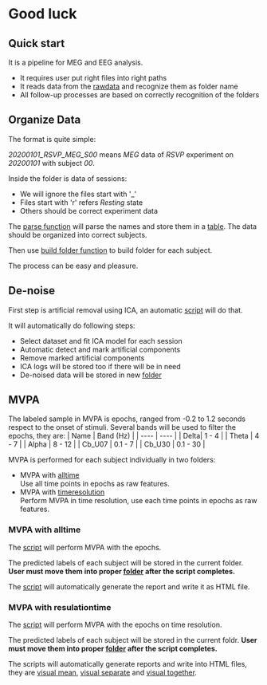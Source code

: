 # Good luck

## Quick start

It is a pipeline for MEG and EEG analysis.

- It requires user put right files into right paths
- It reads data from the [rawdata](./rawdata) and recognize them as folder name
- All follow-up processes are based on correctly recognition of the folders

## Organize Data

The format is quite simple:

*20200101_RSVP_MEG_S00* means *MEG* data of *RSVP* experiment on *20200101* with subject *00*.

Inside the folder is data of sessions:

- We will ignore the files start with '_'
- Files start with 'r' refers *Resting* state
- Others should be correct experiment data

The [parse function](./autobuild_path_table.ipynb) will parse the names and store them in a [table](./auto_path_table.json).
The data should be organized into correct subjects.

Then use [build folder function](./autobuild_folders.ipynb) to build folder for each subject.

The process can be easy and pleasure.

## De-noise

First step is artificial removal using ICA, an automatic [script](./denoise_ica.ipynb) will do that.

It will automatically do following steps:

- Select dataset and fit ICA model for each session
- Automatic detect and mark artificial components
- Remove marked artificial components
- ICA logs will be stored too if there will be in need
- De-noised data will be stored in new [folder](./processed_data)

## MVPA

The labeled sample in MVPA is epochs, ranged from -0.2 to 1.2 seconds respect to the onset of stimuli.
Several bands will be used to filter the epochs, they are:
| Name | Band (Hz) |
| ---- | ---- |
| Delta| 1 - 4 |
| Theta | 4 - 7 |
| Alpha | 8 - 12 |
| Cb_U07 | 0.1 - 7 |
| Cb_U30 | 0.1 - 30 |

MVPA is performed for each subject individually in two folders:

- MVPA with [alltime](./perform_MVPA.ipynb)  
Use all time points in epochs as raw features.
- MVPA with [timeresolution](./perform_MVPA_times.ipynb)  
Perform MVPA in time resolution, use each time points in epochs as raw features.

### MVPA with alltime

The [script](./perform_MVPA.ipynb) will perform MVPA with the epochs.

The predicted labels of each subject will be stored in the current folder.
**User must move them into proper [folder](./MVPA_results_alltime) after the script completes.**

The [script](./MVPA_results_alltime/report_MVPA.ipynb) will automatically generate the report and write it as HTML file.

### MVPA with resulationtime

The [script](./perform_MVPA_times.ipynb) will perform MVPA with the epochs on time resolution.

The predicted labels of each subject will be stored in the current foldr.
**User must move them into proper [folder](./MVPA_results_resolutiontime) after the script completes.**

The scripts will automatically generate reports and write into HTML files, they are [visual mean](./MVPA_results_resolutiontime/report_MVPA-mean.ipynb), [visual separate](./MVPA_results_resolutiontime/report_MVPA-all.ipynb) and [visual together](./MVPA_results_resolutiontime/report_MVPA-together.ipynb).